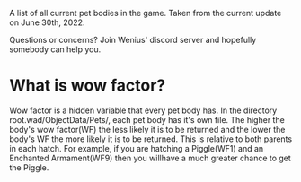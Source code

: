 A list of all current pet bodies in the game. Taken from the current update on June 30th, 2022.

Questions or concerns? Join Wenius' discord server and hopefully somebody can help you.

# What is wow factor?
Wow factor is a hidden variable that every pet body has. In the directory root.wad/ObjectData/Pets/, each pet body has it's own file. The higher the body's wow factor(WF) the less likely it is to be returned and the lower the body's WF the more likely it is to be returned. This is relative to both parents in each hatch. For example, if you are hatching a Piggle(WF1) and an Enchanted Armament(WF9) then you willhave a much greater chance to get the Piggle.
